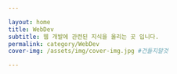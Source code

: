 ```yaml
---

layout: home
title: WebDev
subtitle: 웹 개발에 관련된 지식을 올리는 곳 입니다.
permalink: category/WebDev
cover-img: /assets/img/cover-img.jpg #건들지말것

---
```


